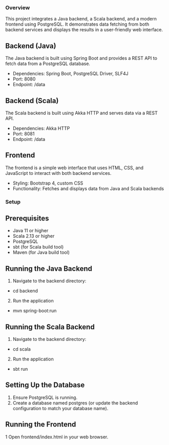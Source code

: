 ### Overview

This project integrates a Java backend, a Scala backend, and a modern frontend using PostgreSQL. It demonstrates data fetching from both backend services and displays the results in a user-friendly web interface.

## Backend (Java)

The Java backend is built using Spring Boot and provides a REST API to fetch data from a PostgreSQL database.

- Dependencies: Spring Boot, PostgreSQL Driver, SLF4J
- Port: 8080
- Endpoint: /data

## Backend (Scala)

The Scala backend is built using Akka HTTP and serves data via a REST API.

- Dependencies: Akka HTTP
- Port: 8081
- Endpoint: /data

## Frontend

The frontend is a simple web interface that uses HTML, CSS, and JavaScript to interact with both backend services.

- Styling: Bootstrap 4, custom CSS
- Functionality: Fetches and displays data from Java and Scala backends

### Setup

## Prerequisites

- Java 11 or higher
- Scala 2.13 or higher
- PostgreSQL
- sbt (for Scala build tool)
- Maven (for Java build tool)

## Running the Java Backend

1. Navigate to the backend directory:

- cd backend

2. Run the application

- mvn spring-boot:run

## Running the Scala Backend

1. Navigate to the backend directory:

- cd scala

2. Run the application

- sbt run

## Setting Up the Database

1. Ensure PostgreSQL is running.
2. Create a database named postgres (or update the backend configuration to match your database name).

## Running the Frontend

1 Open frontend/index.html in your web browser.
